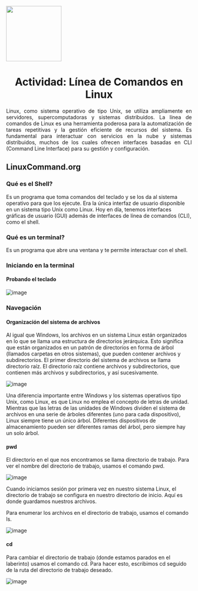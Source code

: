 <p align="left">
  <img src="https://semanadelcannabis.cayetano.edu.pe/assets/img/logo-upch.png" width="150">
  <h1 align="center">Actividad: Línea de Comandos en Linux</h1>
</p>

<p align="justify">
Linux, como sistema operativo de tipo Unix, se utiliza ampliamente en servidores, supercomputadoras y sistemas distribuidos. La línea de comandos de Linux es una herramienta poderosa para la automatización de tareas repetitivas y la gestión eficiente de recursos del sistema. Es fundamental para interactuar con servicios en la nube y sistemas distribuidos, muchos de los cuales ofrecen interfaces basadas en CLI (Command Line Interface) para su gestión y configuración.
</p>

## LinuxCommand.org
### Qué es el Shell?
Es un programa que toma comandos del teclado y se los da al sistema operativo para que los ejecute. Era la única interfaz de usuario disponible en un sistema tipo Unix como Linux. Hoy en día, tenemos interfaces gráficas de usuario (GUI) además de interfaces de línea de comandos (CLI), como el shell.

### Qué es un terminal?
Es un programa que abre una ventana y te permite interactuar con el shell.

### Iniciando en la terminal
#### Probando el teclado

![image](https://github.com/EdwinJaraOFC/CDRPersonal/assets/150296803/ca0e116a-6519-49b6-8dc4-dbf5703aad3a)

### Navegación
#### Organización del sistema de archivos
Al igual que Windows, los archivos en un sistema Linux están organizados en lo que se llama una estructura de directorios jerárquica. Esto significa que están organizados en un patrón de directorios en forma de árbol (llamados carpetas en otros sistemas), que pueden contener archivos y subdirectorios. El primer directorio del sistema de archivos se llama directorio raíz. El directorio raíz contiene archivos y subdirectorios, que contienen más archivos y subdirectorios, y así sucesivamente.

![image](https://github.com/EdwinJaraOFC/CDRPersonal/assets/150296803/b3cb7e4c-b7ad-49bb-ae82-05a15584ff09)

Una diferencia importante entre Windows y los sistemas operativos tipo Unix, como Linux, es que Linux no emplea el concepto de letras de unidad. Mientras que las letras de las unidades de Windows dividen el sistema de archivos en una serie de árboles diferentes (uno para cada dispositivo), Linux siempre tiene un único árbol. Diferentes dispositivos de almacenamiento pueden ser diferentes ramas del árbol, pero siempre hay un solo árbol.

#### pwd
El directorio en el que nos encontramos se llama directorio de trabajo. Para ver el nombre del directorio de trabajo, usamos el comando pwd.

![image](https://github.com/EdwinJaraOFC/CDRPersonal/assets/150296803/2ff7ab5c-4947-410c-898b-d0ddd05f3b38)

Cuando iniciamos sesión por primera vez en nuestro sistema Linux, el directorio de trabajo se configura en nuestro directorio de inicio. Aquí es donde guardamos nuestros archivos.

Para enumerar los archivos en el directorio de trabajo, usamos el comando ls.

![image](https://github.com/EdwinJaraOFC/CDRPersonal/assets/150296803/95eb5c73-fee2-442f-8852-40b0eba5fe7e)

#### cd
Para cambiar el directorio de trabajo (donde estamos parados en el laberinto) usamos el comando cd. Para hacer esto, escribimos cd seguido de la ruta del directorio de trabajo deseado.

![image](https://github.com/EdwinJaraOFC/CDRPersonal/assets/150296803/e066585a-8fd2-42e4-b2ab-10c55bd176ad)

